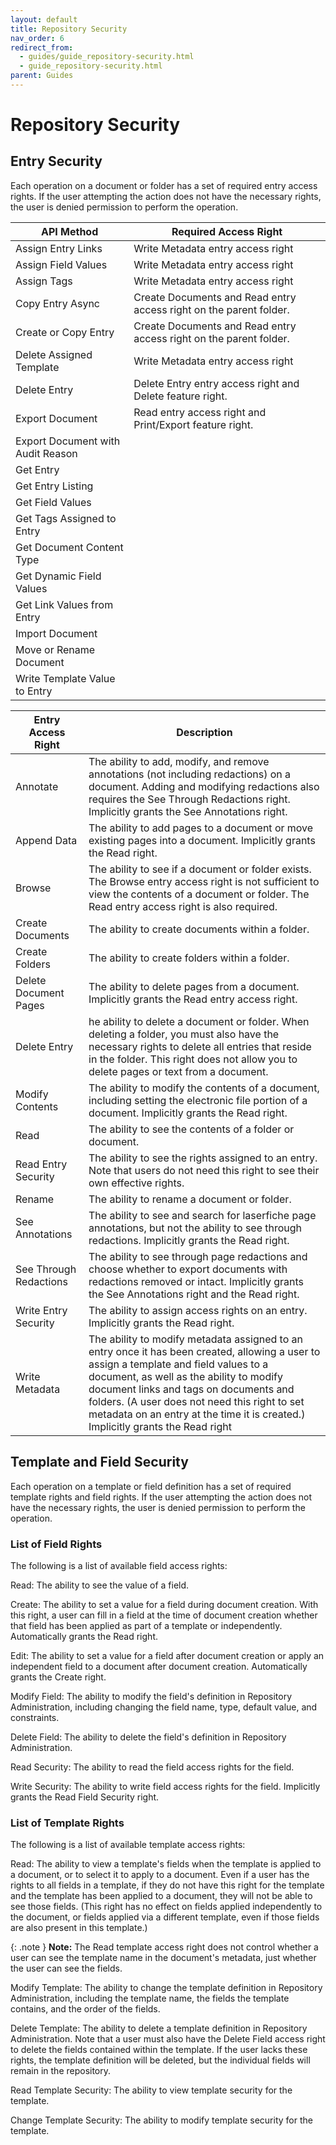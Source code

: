 ```yaml
---
layout: default
title: Repository Security
nav_order: 6
redirect_from:
  - guides/guide_repository-security.html
  - guide_repository-security.html
parent: Guides
---
```


<!--Copyright (c) Laserfiche.
See LICENSE and LICENSE-CODE in the project root for license information.-->

# Repository Security

## Entry Security

Each operation on a document or folder has a set of required entry access rights. If the user attempting the action does not have the necessary rights, the user is denied permission to perform the operation.

| API Method | Required Access Right |
| --- | --- |
| Assign Entry Links | Write Metadata entry access right |
| Assign Field Values | Write Metadata entry access right |
| Assign Tags | Write Metadata entry access right |
| Copy Entry Async | Create Documents and Read entry access right on the parent folder. |
| Create or Copy Entry | Create Documents and Read entry access right on the parent folder. |
| Delete Assigned Template | Write Metadata entry access right |
| Delete Entry | Delete Entry entry access right and Delete feature right. |
| Export Document | Read entry access right and Print/Export feature right. |
| Export Document with Audit Reason |  |
| Get Entry |  |
| Get Entry Listing |  |
| Get Field Values |  |
| Get Tags Assigned to Entry |  |
| Get Document Content Type |  |
| Get Dynamic Field Values |  |
| Get Link Values from Entry |  |
| Import Document |  |
| Move or Rename Document |  |
| Write Template Value to Entry |  |


| Entry Access Right | Description |
| --- | --- |
| Annotate | The ability to add, modify, and remove annotations (not including redactions) on a document. Adding and modifying redactions also requires the See Through Redactions right. Implicitly grants the See Annotations right. | 
| Append Data | The ability to add pages to a document or move existing pages into a document. Implicitly grants the Read right. |
| Browse | The ability to see if a document or folder exists. The Browse entry access right is not sufficient to view the contents of a document or folder. The Read entry access right is also required. |
| Create Documents | The ability to create documents within a folder. |
| Create Folders | The ability to create folders within a folder. |
| Delete Document Pages | The ability to delete pages from a document. Implicitly grants the Read entry access right. |
| Delete Entry | he ability to delete a document or folder. When deleting a folder, you must also have the necessary rights to delete all entries that reside in the folder. This right does not allow you to delete pages or text from a document. |
| Modify Contents | The ability to modify the contents of a document, including setting the electronic file portion of a document. Implicitly grants the Read right. |
| Read | The ability to see the contents of a folder or document. |
| Read Entry Security | The ability to see the rights assigned to an entry. Note that users do not need this right to see their own effective rights. |
| Rename | The ability to rename a document or folder. |
| See Annotations | The ability to see and search for laserfiche page annotations, but not the ability to see through redactions. Implicitly grants the Read right. |
| See Through Redactions | The ability to see through page redactions and choose whether to export documents with redactions removed or intact. Implicitly grants the See Annotations right and the Read right. |
| Write Entry Security | The ability to assign access rights on an entry. Implicitly grants the Read right. |
| Write Metadata | The ability to modify metadata assigned to an entry once it has been created,  allowing a user to assign a template and field values to a document, as well as the ability to modify document links and tags on documents and folders. (A user does not need this right to set metadata on an entry at the time it is created.) Implicitly grants the Read right |


## Template and Field Security

Each operation on a template or field definition has a set of required template rights and field rights. If the user attempting the action does not have the necessary rights, the user is denied permission to perform the operation.

### List of Field Rights
The following is a list of available field access rights:

Read: The ability to see the value of a field.

Create: The ability to set a value for a field during document creation. With this right, a user can fill in a field at the time of document creation whether that field has been applied as part of a template or independently. Automatically grants the Read right.

Edit: The ability to set a value for a field after document creation or apply an independent field to a document after document creation. Automatically grants the Create right.

Modify Field: The ability to modify the field's definition in Repository Administration, including changing the field name, type, default value, and constraints.

Delete Field: The ability to delete the field's definition in Repository Administration.

Read Security: The ability to read the field access rights for the field.

Write Security: The ability to write field access rights for the field. Implicitly grants the Read Field Security right.


### List of Template Rights
The following is a list of available template access rights:

Read: The ability to view a template's fields when the template is applied to a document, or to select it to apply to a document. Even if a user has the rights to all fields in a template, if they do not have this right for the template and the template has been applied to a document, they will not be able to see those fields. (This right has no effect on fields applied independently to the document, or fields applied via a different template, even if those fields are also present in this template.)

{: .note }
**Note:** The Read template access right does not control whether a user can see the template name in the document's metadata, just whether the user can see the fields.

Modify Template: The ability to change the template definition in Repository Administration, including the template name, the fields the template contains, and the order of the fields.

Delete Template: The ability to delete a template definition in Repository Administration. Note that a user must also have the Delete Field access right to delete the fields contained within the template. If the user lacks these rights, the template definition will be deleted, but the individual fields will remain in the repository.

Read Template Security: The ability to view template security for the template.

Change Template Security: The ability to modify template security for the template.